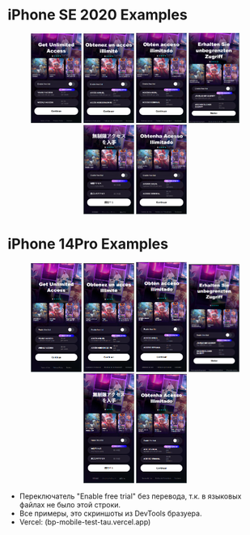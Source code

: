 # iPhone SE 2020 Examples

<p align="center">
  <img src="https://raw.githubusercontent.com/artyomkorshykau/bp-mobile.test/assets/ip-se/en.png" width="100">
  <img src="https://raw.githubusercontent.com/artyomkorshykau/bp-mobile.test/assets/ip-se/fr.png" width="100">
  <img src="https://raw.githubusercontent.com/artyomkorshykau/bp-mobile.test/assets/ip-se/es.png" width="100">
  <img src="https://raw.githubusercontent.com/artyomkorshykau/bp-mobile.test/assets/ip-se/de.png" width="100">
  <img src="https://raw.githubusercontent.com/artyomkorshykau/bp-mobile.test/assets/ip-se/ja.png" width="100">
  <img src="https://raw.githubusercontent.com/artyomkorshykau/bp-mobile.test/assets/ip-se/pt.png" width="100">
</p>

# iPhone 14Pro Examples

<p align="center">
  <img src="https://raw.githubusercontent.com/artyomkorshykau/bp-mobile.test/assets/ip-14pro/en.png" width="100">
  <img src="https://raw.githubusercontent.com/artyomkorshykau/bp-mobile.test/assets/ip-14pro/fr.png" width="100">
  <img src="https://raw.githubusercontent.com/artyomkorshykau/bp-mobile.test/assets/ip-14pro/es.png" width="100">
  <img src="https://raw.githubusercontent.com/artyomkorshykau/bp-mobile.test/assets/ip-14pro/de.png" width="100">
  <img src="https://raw.githubusercontent.com/artyomkorshykau/bp-mobile.test/assets/ip-14pro/ja.png" width="100">
  <img src="https://raw.githubusercontent.com/artyomkorshykau/bp-mobile.test/assets/ip-14pro/pt.png" width="100">
</p>

- Переключатель "Enable free trial" без перевода, т.к. в языковых файлах не было этой строки.
- Все примеры, это скриншоты из DevTools бразуера.
- Vercel: (bp-mobile-test-tau.vercel.app)
